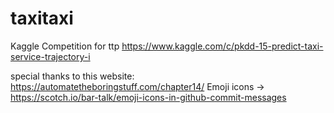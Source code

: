 # taxitaxi

Kaggle Competition for ttp
https://www.kaggle.com/c/pkdd-15-predict-taxi-service-trajectory-i

special thanks to this website: https://automatetheboringstuff.com/chapter14/
Emoji icons -> https://scotch.io/bar-talk/emoji-icons-in-github-commit-messages